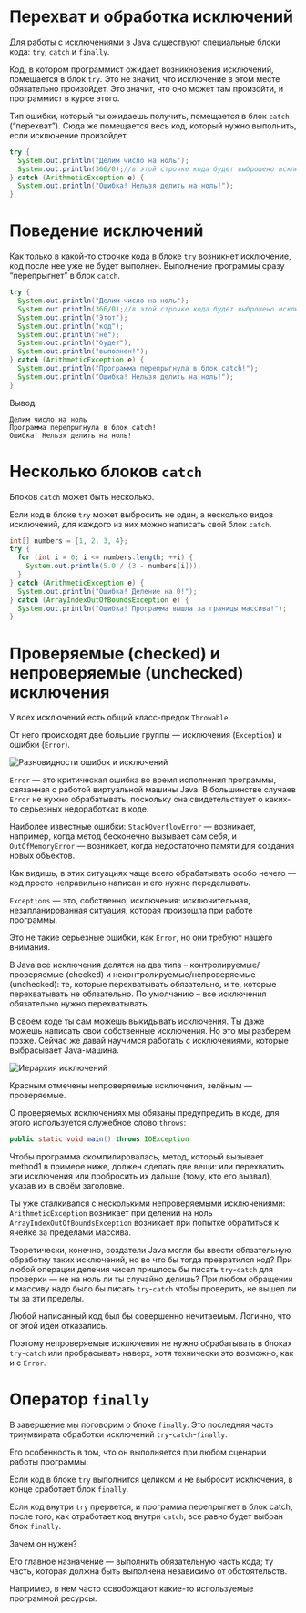 # Перехват и обработка исключений

Для работы с исключениями в Java существуют специальные блоки кода: `try`, `catch` и `finally`.

Код, в котором программист ожидает возникновения исключений, помещается в блок `try`. Это не значит, что исключение в этом месте обязательно произойдет. Это значит, что оно может там произойти, и программист в курсе этого.

Тип ошибки, который ты ожидаешь получить, помещается в блок `catch` (“перехват”). Сюда же помещается весь код, который нужно выполнить, если исключение произойдет.

```java
try {
  System.out.println("Делим число на ноль");
  System.out.println(366/0);//в этой строчке кода будет выброшено исключение
} catch (ArithmeticException e) {
  System.out.println("Ошибка! Нельзя делить на ноль!");
}
```

# Поведение исключений

Как только в какой-то строчке кода в блоке `try` возникнет исключение, код после нее уже не будет выполнен. Выполнение программы сразу “перепрыгнет” в блок `catch`.

```java
try {
  System.out.println("Делим число на ноль");
  System.out.println(366/0);//в этой строчке кода будет выброшено исключение
  System.out.println("Этот");
  System.out.println("код");
  System.out.println("не");
  System.out.println("будет");
  System.out.println("выполнен!");
} catch (ArithmeticException e) {
  System.out.println("Программа перепрыгнула в блок catch!");
  System.out.println("Ошибка! Нельзя делить на ноль!");
}
```

Вывод:
```
Делим число на ноль
Программа перепрыгнула в блок catch! 
Ошибка! Нельзя делить на ноль!
```

# Несколько блоков `catch`

Блоков `catch` может быть несколько.

Если код в блоке `try` может выбросить не один, а несколько видов исключений, для каждого из них можно написать свой блок `catch`.

```java
int[] numbers = {1, 2, 3, 4};
try {
  for (int i = 0; i <= numbers.length; ++i) {
    System.out.println(5.0 / (3 - numbers[i]));
  }
} catch (ArithmeticException e) {
  System.out.println("Ошибка! Деление на 0!");
} catch (ArrayIndexOutOfBoundsException e) {
  System.out.println("Ошибка! Программа вышла за границы массива!");
}
```

# Проверяемые (checked) и непроверяемые (unchecked) исключения

У всех исключений есть общий класс-предок `Throwable`.

От него происходят две большие группы  — исключения (`Exception`) и ошибки (`Error`).

![Разновидности ошибок и исключений](https://cdn.javarush.com/images/article/f23906db-7512-4047-985d-8ddb6bbc99c9/1024.jpeg)

`Error` — это критическая ошибка во время исполнения программы, связанная с работой виртуальной машины Java. В большинстве случаев `Error` не нужно обрабатывать, поскольку она свидетельствует о каких-то серьезных недоработках в коде.  

Наиболее известные ошибки: `StackOverflowError` — возникает, например, когда метод бесконечно вызывает сам себя, и `OutOfMemoryError` — возникает, когда недостаточно памяти для создания новых объектов.

Как видишь, в этих ситуациях чаще всего обрабатывать особо нечего — код просто неправильно написан и его нужно переделывать.

`Exceptions` — это, собственно, исключения: исключительная, незапланированная ситуация, которая произошла при работе программы.

Это не такие серьезные ошибки, как `Error`, но они требуют нашего внимания.

В Java все исключения делятся на два типа – контролируемые/проверяемые (checked) и неконтролируемые/непроверяемые (unchecked): те, которые перехватывать обязательно, и те, которые перехватывать не обязательно. По умолчанию – все исключения обязательно нужно перехватывать.

В своем коде ты сам можешь выкидывать исключения. Ты даже можешь написать свои собственные исключения. Но это мы разберем позже. Сейчас же давай научимся работать с исключениями, которые выбрасывает Java-машина.

![Иерархия исключений](https://cdn.javarush.com/images/article/2e4a84d4-3d29-41a2-b6f9-32ae87e9ee96/1024.jpeg)

Красным отмечены непроверяемые исключения, зелёным — проверяемые.

О проверяемых исключениях мы обязаны предупредить в коде, для этого используется служебное слово `throws`:
```java
public static void main() throws IOException
```

Чтобы программа скомпилировалась, метод, который вызывает method1 в примере ниже, должен сделать две вещи: или перехватить эти исключения или пробросить их дальше (тому, кто его вызвал), указав их в своём заголовке.

Ты уже сталкивался с несколькими непроверяемыми исключениями:
`ArithmeticException` возникает при делении на ноль
`ArrayIndexOutOfBoundsException` возникает при попытке обратиться к ячейке за пределами массива.

Теоретически, конечно, создатели Java могли бы ввести обязательную обработку таких исключений, но во что бы тогда превратился код? При любой операции деления чисел пришлось бы писать `try`-`catch` для проверки — не на ноль ли ты случайно делишь? При любом обращении к массиву надо было бы писать `try`-`catch` чтобы проверить, не вышел ли ты за эти пределы.

Любой написанный код был бы совершенно нечитаемым. Логично, что от этой идеи отказались.

Поэтому непроверяемые исключения не нужно обрабатывать в блоках `try`-`catch` или пробрасывать наверх, хотя технически это возможно, как и с `Error`.

# Оператор `finally`

В завершение мы поговорим о блоке `finally`. Это последняя часть триумвирата обработки исключений `try`-`catch`-`finally`.

Его особенность в том, что он выполняется при любом сценарии работы программы.

Если код в блоке `try` выполнится целиком и не выбросит исключения, в конце сработает блок `finally`.

Если код внутри `try` прервется, и программа перепрыгнет в блок catch, после того, как отработает код внутри `catch`, все равно будет выбран блок `finally`.

Зачем он нужен?

Его главное назначение — выполнить обязательную часть кода; ту часть, которая должна быть выполнена независимо от обстоятельств. 

Например, в нем часто освобождают какие-то используемые программой ресурсы.
